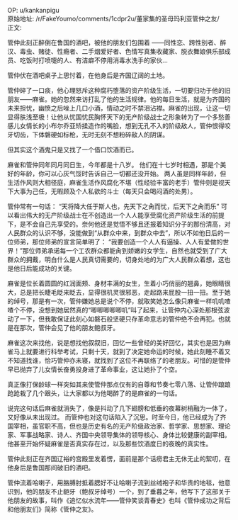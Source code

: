 
OP: u/kankanpigu  
原始地址: /r/FakeYoumo/comments/1cdpr2u/董家集的圣母玛利亚管仲之友/  
正文:  

管仲此刻正醉倒在鲁国的酒吧，被他的朋友们包围着
——同性恋、跨性别者、醉汉、毒虫、赌徒、性瘾者、二手烟爱好者、色情写真集收藏家、脱衣舞娘俱乐部成员、吃饭时打喷嚏的人、有洁癖不停用消毒水洗手的家伙…

管仲伏在酒吧桌子上思忖着，在他身后是齐国辽阔的土地。


管仲碎了一口痰，他心理怒斥这种腐朽堕落的资产阶级生活，一切要归功于他的旧朋友——麻雀。她的忽然来访打乱了他的生活规律。他的每日生活，就是为齐国的未来担忧，幽愤之后唑上几口小酒，情动之时不禁泪沾襟。麻雀的出现，让这一切显得肤浅至极！让他从忧国忧民胸怀天下的无产阶级战士之形象转为了一个多愁善感儿女情长的小布尔乔亚矫揉造作的嘴脸，想到无孔不入的阶级敌人，管仲恨得咬牙切齿，下体磐硬如标枪，无时无刻不想粉碎敌人的阴谋。

但其实这个酒鬼只是又找了一个借口饮酒而已。

麻雀和管仲同年同月同日生，今年都是十八岁。
他们在十七岁时相遇，那是个美好的年龄，你可以心灰气馁时告诉自己一切都还没开始。
两人虽是同样年龄，但生活作风则大相径庭，麻雀生活作风腐化不堪（性经验丰富的老手）管仲则是视天下大事为己任，无暇顾及个人私欲的斗士（每天只会喝闷酒的处男）。

管仲常有一句话：
“天将降大任于斯人也，先天下之肏而忧，后天下之肏而乐”
可以看出伟大的无产阶级战士在不创造出一个人人能享受腐化资产阶级生活的前提下，是不会自己先享受的。奈何他还是觉悟不够且还报着知识分子的那份清高，对人民群众的认识不够，没能做到“从群众中来，到群众中去”，所以不如他日后的一位师弟，那位师弟的宣言简单明了：
“我要创造一个人人有逼操、人人有爱做的世界！”那位师弟承诺每一个工农群众都能肏到娇嫩的女学生，自然也就受到了广大群众的拥戴，明白什么是人民真切需要的，切身处地的为广大人民群众着想，这也是他日后能成功的关键。

麻雀是位长着圆圆的红润面颊、身材丰满的女生，生着小巧俏丽的翘鼻，她眼睛很大，总是把长睫毛眨来眨去，显得很机灵很邪恶，走起路来屁股一扭一扭。至于她的绰号，那是有一次，管仲嫌她总是说个不停，就取笑她怎么像只麻雀一样叽叽喳喳个不停，没想到她居然真的“唧唧唧唧唧叽”叫了起来，让管仲内心深处那根弦波动了一下，但我敢保证此刻心如磐石般坚硬只存革命意志的管仲绝不会再犯。也就是在那次，管仲会见了他的朋友鲍叔牙。

麻雀这次来找他，说是想找他叙叙旧，回忆一些曾经的美好回忆，其实也是因为麻雀马上就要进行科举考试，只剩十天，就到了决定她命运的时候，她此刻睡不着又不知道找谁，恰巧管仲亦未寝，就找到了这位不再联络了的老朋友。可惜的是管仲早已抛弃了儿女情长奋勇投身进了革命事业，这让她扑了个空。

真正像打保龄球一样突如其来使管仲那点仅有的自尊和节奏七零八落、让管仲踉踉跄跄栽了几个跟头，让大家都以为他喝醉了的是麻雀的一句话。

说完这句话后麻雀就消失了，像是抖动了几下翅膀和低垂的夜幕树梢融为一体了，又好像从未出现过。
而管仲也对这句话陷入了沉思。时至今日，他已经成为了齐国宰相，虽官职不高，但也是历史有名的无产阶级政治家、哲学家、思想家、理论家、军事战略家、诗人、齐国中央领导集体的领导核心、身体比较健康的副宰相。
他甚至开始怀疑麻雀是否真实存在过，以及那些饮酒度日的夜晚的真实性。

管仲此刻正在齐国辽裕的宫殿里发着愣，面前是那个话痨君主无休无止的絮叨，在他身后是鲁国那间破旧的酒吧。

管仲流着哈喇子，用胳膊肘抵着腮好不让哈喇子流到丝绒袍子和华贵的地毯，他意识到，他的朋友不止龅牙（鲍叔牙绰号）一个，到了垂暮之年，他写下了这部关于他朋友的故事，叫作《追忆似水流年——管仲笑谈青春史》也叫《管仲成功之背后和他朋友们》简称《管仲之友》。


